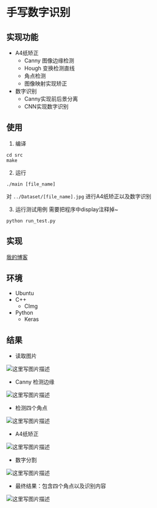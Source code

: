 # 手写数字识别


## 实现功能

  + A4纸矫正
    + Canny 图像边缘检测
    + Hough 变换检测直线
    + 角点检测
    + 图像映射实现矫正
  + 数字识别
    + Canny实现前后景分离
    + CNN实现数字识别

## 使用

1. 编译
```
cd src
make
```

2. 运行
```
./main [file_name]
```
对 `../Dataset/[file_name].jpg` 进行A4纸矫正以及数字识别

3. 运行测试用例
需要把程序中display注释掉~
```
python run_test.py
```

## 实现
[我的博客](https://blog.csdn.net/lzh823046544/article/details/81095974)

## 环境

+ Ubuntu
+ C++
    + CImg
+ Python
    + Keras

## 结果

* 读取图片

![这里写图片描述](https://github.com/823046544/Hand-write-digit-recognition/blob/master/Img/1.jpg)

* Canny 检测边缘

![这里写图片描述](https://github.com/823046544/Hand-write-digit-recognition/blob/master/Img/2.jpg)

* 检测四个角点

![这里写图片描述](https://github.com/823046544/Hand-write-digit-recognition/blob/master/Img/3.jpg)

* A4纸矫正

![这里写图片描述](https://github.com/823046544/Hand-write-digit-recognition/blob/master/Img/4.jpg)

* 数字分割

![这里写图片描述](https://github.com/823046544/Hand-write-digit-recognition/blob/master/Img/5.jpg)

* 最终结果：包含四个角点以及识别内容

![这里写图片描述](https://github.com/823046544/Hand-write-digit-recognition/blob/master/Img/0.jpg)